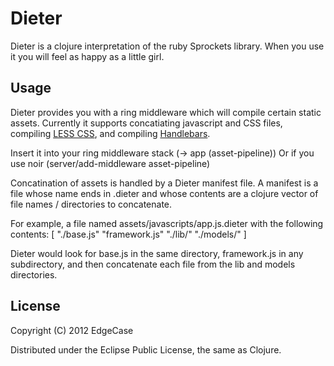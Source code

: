 # Dieter

Dieter is a clojure interpretation of the ruby Sprockets library.
When you use it you will feel as happy as a little girl.

## Usage

Dieter provides you with a ring middleware which will compile certain
static assets. Currently it supports concatiating javascript and CSS
files, compiling [LESS CSS](http://lesscss.org/), and compiling
[Handlebars](https://github.com/wycats/handlebars.js).

Insert it into your ring middleware stack
    (-> app
        (asset-pipeline))
Or if you use noir
    (server/add-middleware asset-pipeline)

Concatination of assets is handled by a Dieter manifest file.
A manifest is a file whose name ends in .dieter and whose contents are
a clojure vector of file names / directories to concatenate.

For example, a file named assets/javascripts/app.js.dieter with the following contents:
    [
      "./base.js"
      "framework.js"
      "./lib/"
      "./models/"
    ]

Dieter would look for base.js in the same directory, framework.js in any subdirectory,
and then concatenate each file from the lib and models directories.

## License

Copyright (C) 2012 EdgeCase

Distributed under the Eclipse Public License, the same as Clojure.
